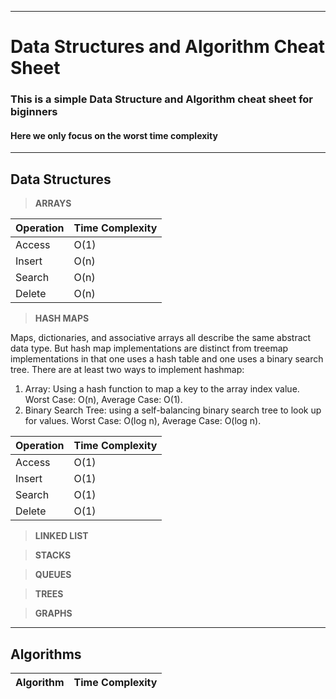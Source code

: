 ***
# Data Structures and Algorithm Cheat Sheet
### This is a simple Data Structure and Algorithm cheat sheet for biginners
#### Here we only focus on the worst time complexity 

***
## Data Structures
> **ARRAYS**

| Operation | Time Complexity |
| --------- | --------------- |
| Access    |      O(1)       |   
| Insert    |      O(n)       |
| Search    |      O(n)       |
| Delete    |      O(n)       |

> **HASH MAPS**

Maps, dictionaries, and associative arrays all describe the same abstract data type. But hash map implementations are distinct from treemap implementations in that one uses a hash table and one uses a binary search tree.
There are at least two ways to implement hashmap:

1. Array: Using a hash function to map a key to the array index value. Worst Case: O(n), Average Case: O(1).
2. Binary Search Tree: using a self-balancing binary search tree to look up for values. Worst Case: O(log n), Average Case: O(log n).

| Operation | Time Complexity |
| --------- | --------------- |
| Access    |      O(1)       |
| Insert    |      O(1)       |
| Search    |      O(1)       |
| Delete    |      O(1)       |

> **LINKED LIST**

> **STACKS**

> **QUEUES**

> **TREES**

> **GRAPHS**
 ***

## Algorithms
| Algorithm | Time Complexity |
| --------- | --------------- |
